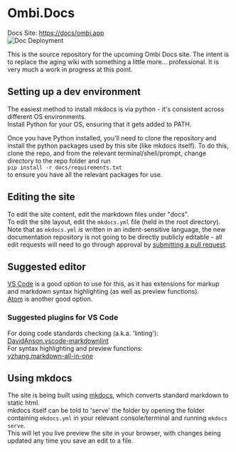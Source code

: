 # Ombi.Docs

Docs Site: [https://docs/ombi.app](https://docs.ombi.app/)  
![Doc Deployment](https://github.com/Ombi-app/Ombi.Docs/workflows/Build%20and%20deploy%20docs/badge.svg)

This is the source repository for the upcoming Ombi Docs site. The intent is to replace the aging wiki with something a little more... professional.
It is very much a work in progress at this point.  

## Setting up a dev environment

The easiest method to install mkdocs is via python - it's consistent across different OS environments.  
Install Python for your OS, ensuring that it gets added to PATH.  

Once you have Python installed, you'll need to clone the repository and install the python packages used by this site (like mkdocs itself).
To do this, clone the repo, and from the relevant terminal/shell/prompt, change directory to the repo folder and run  
`pip install -r docs/requirements.txt`  
to ensure you have all the relevant packages for use.

## Editing the site

To edit the site content, edit the markdown files under "docs".  
To edit the site layout, edit the `mkdocs.yml` file (held in the root directory).  
Note that as `mkdocs.yml` _is_ written in an indent-sensitive language, the new documentation repository is not going to be directly publicly editable - all edit requests will need to go through approval by [submitting a pull request](https://docs.github.com/en/free-pro-team@latest/articles/creating-a-pull-request).

## Suggested editor

[VS Code](https://code.visualstudio.com/) is a good option to use for this, as it has extensions for markup and markdown syntax highlighting (as well as preview functions).  
[Atom](https://atom.io/) is another good option.

### Suggested plugins for VS Code

For doing code standards checking (a.k.a. 'linting'):  
[DavidAnson.vscode-markdownlint](https://marketplace.visualstudio.com/items?itemName=DavidAnson.vscode-markdownlint)  
For syntax highlighting and preview functions:  
[yzhang.markdown-all-in-one](https://marketplace.visualstudio.com/items?itemName=yzhang.markdown-all-in-one)

## Using mkdocs

The site is being built using [mkdocs](https://www.mkdocs.org/), which converts standard markdown to static html.  
mkdocs itself can be told to 'serve' the folder by opening the folder containing `mkdocs.yml` in your relevant console/terminal and running `mkdocs serve`.  
This will let you live preview the site in your browser, with changes being updated any time you save an edit to a file.  
